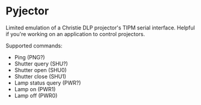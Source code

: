 # Pyjector
Limited emulation of a Christie DLP projector's TIPM serial interface. Helpful if you're working on an application to control projectors.

Supported commands:
- Ping (PNG?)
- Shutter query (SHU?)
- Shutter open (SHU0)
- Shutter close (SHU1)
- Lamp status query (PWR?)
- Lamp on (PWR1)
- Lamp off (PWR0)
